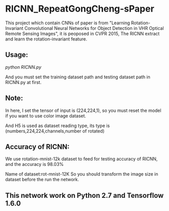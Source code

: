 # RICNN_RepeatGongCheng-sPaper
 This project which contain CNNs of paper is from "Learning Rotation-Invariant Convolutional Neural Networks for Object Detection in VHR Optical Remote Sensing Images", it is peoposed in CVPR 2015, The RICNN extract and learn the rotation-invariant feature.
## Usage:
_python RICNN.py_

And you must set the training dataset path and testing dataset path in RICNN.py at first. 
## Note:
In here, I set the tensor of input is (224,224,1), so you must reset the model if you want to use color image dataset.

And H5 is used as dataset reading type, its type is (numbers,224,224,channels,number of rotated)

## Accuracy of RICNN:
We use rotation-mnist-12k dataset to feed for testing accuracy of RICNN, and the accuracy is 98.03%

Name of dataset:rot-mnist-12K
So you should transform the image size in dataset before the run the network.

## This network work on Python 2.7 and Tensorflow 1.6.0
